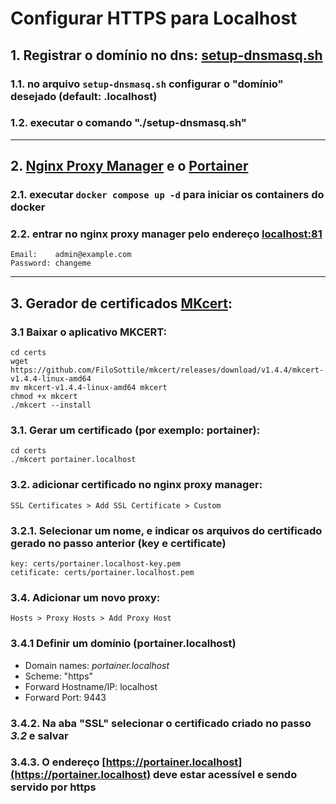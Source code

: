 # Configurar HTTPS para Localhost

## 1. Registrar o domínio no dns: [setup-dnsmasq.sh](https://gist.github.com/archan937/d35deef3b1f2b5522dd4b8f397038d27)
### 1.1. no arquivo `setup-dnsmasq.sh` configurar o "domínio" desejado (default: .localhost)
### 1.2. executar o comando "./setup-dnsmasq.sh"
---
## 2. [Nginx Proxy Manager](https://nginxproxymanager.com/) e o [Portainer](https://www.portainer.io/)
### 2.1. executar `docker compose up -d` para iniciar os containers do docker
### 2.2. entrar no nginx proxy manager pelo endereço [localhost:81](localhost:81)
```
Email:    admin@example.com
Password: changeme
```
---
## 3. Gerador de certificados [MKcert](https://github.com/FiloSottile/mkcert):
### 3.1 Baixar o aplicativo MKCERT:
```
cd certs
wget https://github.com/FiloSottile/mkcert/releases/download/v1.4.4/mkcert-v1.4.4-linux-amd64
mv mkcert-v1.4.4-linux-amd64 mkcert
chmod +x mkcert
./mkcert --install
```
### 3.1. Gerar um certificado (por exemplo: portainer):
```
cd certs
./mkcert portainer.localhost
```
### 3.2. adicionar certificado no nginx proxy manager:
```
SSL Certificates > Add SSL Certificate > Custom
```
### 3.2.1. Selecionar um nome, e indicar os arquivos do certificado gerado no passo anterior (key e certificate)
```
key: certs/portainer.localhost-key.pem
cetificate: certs/portainer.localhost.pem
```
### 3.4. Adicionar um novo proxy:
```
Hosts > Proxy Hosts > Add Proxy Host
```
### 3.4.1 Definir um domínio (portainer.localhost)
 - Domain names: *portainer.localhost*
 - Scheme: "https"
 - Forward Hostname/IP: localhost
 - Forward Port: 9443
### 3.4.2. Na aba "SSL" selecionar o certificado criado no passo _3.2_ e salvar
### 3.4.3. O endereço [https://portainer.localhost](https://portainer.localhost) deve estar acessível e sendo servido por https
